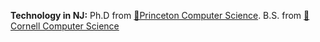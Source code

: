 
**Technology in NJ:** Ph.D from [🐯Princeton Computer Science](https://www.cs.princeton.edu/). B.S. from [🐻Cornell Computer Science](https://www.cs.cornell.edu/)




